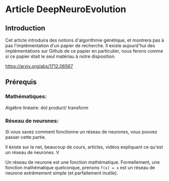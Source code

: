 # Article DeepNeuroEvolution

## Introduction

Cet article introduira des notions d'algorithmie génétique, et montrera pas à pas l'implémentation d'un papier de recherche.
Il existe aujourd'hui des implémentations sur Github de ce papier en particulier, nous ferons comme si ce papier était le seul matériau à notre disposition. 

https://arxiv.org/abs/1712.06567

## Prérequis

### Mathématiques:

Algébre linéaire: dot product/ transform 

### Réseau de neurones:

Si vous savez comment fonctionne un réseau de neurones, vous pouvez passer cette partie.

Il éxiste sur le net, beaucoup de cours, articles, vidéos expliquant ce qu'est un réseau de neurones. V

Un réseau de neurone est une fonction mathématique.
Formellement, une fonction mathématique quelconque, prenons `f(x) = x` est un réseau de neurone extrêmement simple (et parfaitement inutile).

